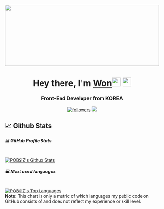 <a href="https://github.com/devxb/gitanimals">
  <img src="https://render.gitanimals.org/lines/POBSIZ?pet-id=1" style="width: 100%; height: 200px;"/>
</a>

<!-- <img src="https://images.unsplash.com/photo-1510843572979-e4b9e790fdd7?ixid=MnwxMjA3fDB8MHxwaG90by1wYWdlfHx8fGVufDB8fHx8&ixlib=rb-1.2.1&auto=format&fit=crop&w=1393&q=80"> -->

<!-- ![DVH_ABS_RM](https://user-images.githubusercontent.com/65818008/118718646-72f69300-b862-11eb-833b-d11eaa0431c3.png)
 -->

<h1 align="center">Hey there, I'm <a href="">Won</a><img src="https://media.giphy.com/media/hvRJCLFzcasrR4ia7z/giphy.gif" width="28"> <img src="https://emojis.slackmojis.com/emojis/images/1531849430/4246/blob-sunglasses.gif?1531849430" width="28"/></h1>

<h3 align="center">Front-End Developer from KOREA</h3>

<p align="center">
  <a href="https://github.com/POBSIZ"><img alt="followers" title="Follow me on Github" src="https://img.shields.io/github/followers/POBSIZ?color=236ad3&style=for-the-badge&logo=github&label=Follow"/></a>
<a href="https://pobsiz.tistory.com/"><img src="https://img.shields.io/badge/-Tech%20blog-black?style=flat-square"/></a>
</p>

## 📈 Github Stats

<!-- https://github.com/anuraghazra/github-readme-stats -->
<h5>📊 GitHub Profile Stats</h5>
<br/>
<a href="https://github.com/anuraghazra/github-readme-stats"><img alt="POBSIZ's Github Stats" src="https://github-readme-stats.vercel.app/api?username=POBSIZ&show_icons=true&count_private=true&hide=" /></a>


<h5>💻 Most used languages</h5>
<br/>
<a href="https://github.com/anuraghazra/github-readme-stats"><img alt="POBSIZ's Top Languages" src="https://github-readme-stats.vercel.app/api/top-langs/?username=POBSIZ&langs_count=10&layout=compact#" /></a>
<br/>
<b>Note:</b> This chart is only a metric of which languages my public code on GitHub consists of and does not reflect my experience or skill level.
